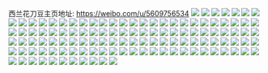 西兰花刀豆主页地址: https://weibo.com/u/5609756534 
![](https://wx4.sinaimg.cn/mw2000/0067DXW6gy1h95qsqhqlaj32c0340e81.jpg) 
![](https://wx4.sinaimg.cn/mw2000/0067DXW6gy1h95qss34w7j32c0340e82.jpg) 
![](https://wx4.sinaimg.cn/mw2000/0067DXW6gy1h95qsvvemzj31o02807wi.jpg) 
![](https://wx4.sinaimg.cn/mw2000/0067DXW6gy1h95qsxo1chj31kx2ddu0x.jpg) 
![](https://wx4.sinaimg.cn/mw2000/0067DXW6gy1h95qt45e3cj31o02804qq.jpg) 
![](https://wx4.sinaimg.cn/mw2000/0067DXW6ly1h6xwcelvdej30n00mi752.jpg) 
![](https://wx4.sinaimg.cn/mw2000/0067DXW6gy1gzmviqpxjtj31qg2ddu0x.jpg) 
![](https://wx4.sinaimg.cn/mw2000/0067DXW6gy1gzmviu96doj32a233x7wi.jpg) 
![](https://wx4.sinaimg.cn/mw2000/0067DXW6gy1gzmvk5bx9sj31qa2drqv5.jpg) 
![](https://wx4.sinaimg.cn/mw2000/0067DXW6gy1gzmvk0ut5pj32c0340hdv.jpg) 
![](https://wx4.sinaimg.cn/mw2000/0067DXW6gy1gzmvjjiv9sj32c033zu0y.jpg) 
![](https://wx4.sinaimg.cn/mw2000/0067DXW6gy1gzmvjvbfcoj32c033z7wj.jpg) 
![](https://wx4.sinaimg.cn/mw2000/0067DXW6gy1gzmvjojtd7j31ta2slqv5.jpg) 
![](https://wx4.sinaimg.cn/mw2000/0067DXW6gy1gzmvkawhquj31sc2dsb2a.jpg) 
![](https://wx4.sinaimg.cn/mw2000/0067DXW6ly1gxqcnsy337j32c0340hdw.jpg) 
![](https://wx4.sinaimg.cn/mw2000/0067DXW6ly1gxqcny8f2mj32c0340qv7.jpg) 
![](https://wx4.sinaimg.cn/mw2000/0067DXW6ly1gxqco0csx7j32c0340hdt.jpg) 
![](https://wx4.sinaimg.cn/mw2000/0067DXW6ly1gxqco2zyozj316o1kwhdt.jpg) 
![](https://wx4.sinaimg.cn/mw2000/0067DXW6ly1gxqcnpodeuj32c0340u0z.jpg) 
![](https://wx4.sinaimg.cn/mw2000/0067DXW6ly1gxqco5sec8j32c0340b2b.jpg) 
![](https://wx4.sinaimg.cn/mw2000/0067DXW6ly1gxlwf3i82vj30u010d45y.jpg) 
![](https://wx4.sinaimg.cn/mw2000/0067DXW6ly1gxlwf2m14bj31sc2ds7wi.jpg) 
![](https://wx4.sinaimg.cn/mw2000/0067DXW6ly1gvf8k6uc6oj61sc2dshdt02.jpg) 
![](https://wx4.sinaimg.cn/mw2000/0067DXW6ly1gvf8k8m0xhj31sc2dsnpd.jpg) 
![](https://wx4.sinaimg.cn/mw2000/0067DXW6ly1gvf8k5c73zj31sc2dsqv5.jpg) 
![](https://wx4.sinaimg.cn/mw2000/0067DXW6ly1gvf8kcd4q6j62c03407wi02.jpg) 
![](https://wx4.sinaimg.cn/mw2000/0067DXW6gy1gsf657cs8ij32c0340x6x.jpg) 
![](https://wx4.sinaimg.cn/mw2000/0067DXW6gy1gsf65zy19qj32c031z4qx.jpg) 
![](https://wx4.sinaimg.cn/mw2000/0067DXW6gy1gsf6aobf0yj32c0340x6x.jpg) 
![](https://wx4.sinaimg.cn/mw2000/0067DXW6gy1gsf69rr7y7j32c03407wo.jpg) 
![](https://wx4.sinaimg.cn/mw2000/0067DXW6gy1gsf692c3vrj32c0340b2f.jpg) 
![](https://wx4.sinaimg.cn/mw2000/0067DXW6gy1gsf68fej44j32c03401l5.jpg) 
![](https://wx4.sinaimg.cn/mw2000/0067DXW6gy1gsf642iq49j62c0340u1402.jpg) 
![](https://wx4.sinaimg.cn/mw2000/0067DXW6gy1gsf67n0143j32c0340b2h.jpg) 
![](https://wx4.sinaimg.cn/mw2000/0067DXW6gy1gsf66vo7obj32c0340qvd.jpg) 
![](https://wx4.sinaimg.cn/mw2000/0067DXW6ly1gjdm9n8c9mj30m713hmza.jpg) 
![](https://wx4.sinaimg.cn/mw2000/0067DXW6ly1gjdm9mf216j32bc2bcb29.jpg) 
![](https://wx4.sinaimg.cn/mw2000/0067DXW6ly1gjdm9oqy00j31ub1dq7wh.jpg) 
![](https://wx4.sinaimg.cn/mw2000/0067DXW6ly1gjdm9k6h4nj31sc2dsx6p.jpg) 
![](https://wx4.sinaimg.cn/mw2000/0067DXW6gy1giya9xxy1yj325a2v27wk.jpg) 
![](https://wx4.sinaimg.cn/mw2000/0067DXW6gy1giyaa2yea0j32c03401l0.jpg) 
![](https://wx4.sinaimg.cn/mw2000/0067DXW6gy1giya9u1qq2j33402c0x6r.jpg) 
![](https://wx4.sinaimg.cn/mw2000/0067DXW6gy1giyaa8r2m8j32c0340b2c.jpg) 
![](https://wx4.sinaimg.cn/mw2000/0067DXW6gy1giyaab5oyuj31eo2tcx6p.jpg) 
![](https://wx4.sinaimg.cn/mw2000/0067DXW6gy1giyaadqljbj31sc2ds7wh.jpg) 
![](https://wx4.sinaimg.cn/mw2000/0067DXW6gy1giyaag9yhrj32c03407wj.jpg) 
![](https://wx4.sinaimg.cn/mw2000/0067DXW6gy1giyaajw7qoj33402c0e84.jpg) 
![](https://wx4.sinaimg.cn/mw2000/0067DXW6gy1giyaam42j4j31eo2tc4qq.jpg) 
![](https://wx4.sinaimg.cn/mw2000/0067DXW6gy1giyaaplk9rj32tc240qv7.jpg) 
![](https://wx4.sinaimg.cn/mw2000/0067DXW6gy1giyaaudpwmj32c0340u10.jpg) 
![](https://wx4.sinaimg.cn/mw2000/0067DXW6gy1giyaaw09lyj316n1kwh5m.jpg) 
![](https://wx4.sinaimg.cn/mw2000/0067DXW6gy1giyaay39dnj30n01dsu10.jpg) 
![](https://wx4.sinaimg.cn/mw2000/0067DXW6gy1giyaaz7x6qj30n0319hdt.jpg) 
![](https://wx4.sinaimg.cn/mw2000/0067DXW6gy1giyab0e76kj30n02k0npd.jpg) 
![](https://wx4.sinaimg.cn/mw2000/0067DXW6gy1giyab1z3i8j30n03eo1ky.jpg) 
![](https://wx4.sinaimg.cn/mw2000/0067DXW6ly1gghiqj0c1hj30p40hrq5v.jpg) 
![](https://wx4.sinaimg.cn/mw2000/0067DXW6ly1gghiqjoi4ej30u00j3jv3.jpg) 
![](https://wx4.sinaimg.cn/mw2000/0067DXW6ly1gghiqlqbr8j30qg0istbh.jpg) 
![](https://wx4.sinaimg.cn/mw2000/0067DXW6ly1gghiqlyrswj30u019a44a.jpg) 
![](https://wx4.sinaimg.cn/mw2000/0067DXW6ly1gghiqkzqbmj32o02o14qr.jpg) 
![](https://wx4.sinaimg.cn/mw2000/0067DXW6ly1gghiqmhja5j30qm0gawhv.jpg) 
![](https://wx4.sinaimg.cn/mw2000/0067DXW6ly1gghiqn4qkxj31400oywpw.jpg) 
![](https://wx4.sinaimg.cn/mw2000/0067DXW6ly1gghiqnlfqtj30qo0h2wgj.jpg) 
![](https://wx4.sinaimg.cn/mw2000/0067DXW6ly1gghiqvph4uj30ku09gwh5.jpg) 
![](https://wx4.sinaimg.cn/mw2000/0067DXW6ly1gbnoe285ejj32c02c0b29.jpg) 
![](https://wx4.sinaimg.cn/mw2000/0067DXW6ly1gbnoe2px4vj32c02c0e81.jpg) 
![](https://wx4.sinaimg.cn/mw2000/0067DXW6ly1gbnoe1nnutj32c02c0b29.jpg) 
![](https://wx4.sinaimg.cn/mw2000/0067DXW6ly1ga58u83j37j32c02c07wi.jpg) 
![](https://wx4.sinaimg.cn/mw2000/0067DXW6ly1ga58u5uaooj32c02c0u0x.jpg) 
![](https://wx4.sinaimg.cn/mw2000/0067DXW6ly1ga58u96e7qj32c02c04qp.jpg) 
![](https://wx4.sinaimg.cn/mw2000/0067DXW6ly1ga58ua1up9j31ho1hoqo9.jpg) 
![](https://wx4.sinaimg.cn/mw2000/0067DXW6ly1ga58uasd5tj31zk1ho1i7.jpg) 
![](https://wx4.sinaimg.cn/mw2000/0067DXW6ly1ga58ubnbkoj31zk1ho1kx.jpg) 
![](https://wx4.sinaimg.cn/mw2000/0067DXW6ly1ga58uc7jt2j31ho1ho1aj.jpg) 
![](https://wx4.sinaimg.cn/mw2000/0067DXW6ly1ga58uci14jj30y00xoahp.jpg) 
![](https://wx4.sinaimg.cn/mw2000/0067DXW6ly1ga58uejrdgj31o01o0npd.jpg) 
![](https://wx4.sinaimg.cn/mw2000/0067DXW6ly1g7ovaq22iej32c02c0kjl.jpg) 
![](https://wx4.sinaimg.cn/mw2000/0067DXW6ly1g7ovarjenwj31zk1ho7pi.jpg) 
![](https://wx4.sinaimg.cn/mw2000/0067DXW6ly1g7ovatwsirj32tc2401kz.jpg) 
![](https://wx4.sinaimg.cn/mw2000/0067DXW6ly1g7ovaul0xvj30u0140gqi.jpg) 
![](https://wx4.sinaimg.cn/mw2000/0067DXW6ly1g7ovavpyofj31hn1hoh7g.jpg) 
![](https://wx4.sinaimg.cn/mw2000/0067DXW6ly1g7ovawhiz9j31dd110qj6.jpg) 
![](https://wx4.sinaimg.cn/mw2000/0067DXW6ly1g7ovax5utxj32c02c0b29.jpg) 
![](https://wx4.sinaimg.cn/mw2000/0067DXW6ly1g7ovaoa4lsj32c02c0qv5.jpg) 
![](https://wx4.sinaimg.cn/mw2000/0067DXW6ly1g7ovaxjqhoj303v0cb3yx.jpg) 
![](https://wx4.sinaimg.cn/mw2000/0067DXW6ly1g6wuhbfjljj32c02c0b29.jpg) 
![](https://wx4.sinaimg.cn/mw2000/0067DXW6ly1g6wuh9ydiij32c02c07wh.jpg) 
![](https://wx4.sinaimg.cn/mw2000/0067DXW6ly1g6wuhcycl8j32c02c0npd.jpg) 
![](https://wx4.sinaimg.cn/mw2000/0067DXW6ly1g6wuhed3ldj32c02c0e81.jpg) 
![](https://wx4.sinaimg.cn/mw2000/0067DXW6ly1g6wuhfde95j32c02c04qp.jpg) 
![](https://wx4.sinaimg.cn/mw2000/0067DXW6ly1g6wuhg8brkj32c02c01kx.jpg) 
![](https://wx4.sinaimg.cn/mw2000/0067DXW6ly1g6wuhhbavmj32c02c04qp.jpg) 
![](https://wx4.sinaimg.cn/mw2000/0067DXW6ly1g6wuhi6fthj32c029gnpa.jpg) 
![](https://wx4.sinaimg.cn/mw2000/0067DXW6ly1g6wuhj7gpij32c02c07wh.jpg) 
![](https://wx4.sinaimg.cn/mw2000/0067DXW6ly1g5uq5h24eej31o02807wh.jpg) 
![](https://wx4.sinaimg.cn/mw2000/0067DXW6ly1g5uq5igcuyj31o0280b29.jpg) 
![](https://wx4.sinaimg.cn/mw2000/0067DXW6ly1g5uq5kwvgdj33402c0npf.jpg) 
![](https://wx4.sinaimg.cn/mw2000/0067DXW6ly1g5uq5lpat9j30tz1400v2.jpg) 
![](https://wx4.sinaimg.cn/mw2000/0067DXW6ly1g5uq5mbr83j31zk1ho1ec.jpg) 
![](https://wx4.sinaimg.cn/mw2000/0067DXW6ly1g5uq5n1c0cj31ho1zk19h.jpg) 
![](https://wx4.sinaimg.cn/mw2000/0067DXW6ly1g5uq5okn0vj31tk23fhdt.jpg) 
![](https://wx4.sinaimg.cn/mw2000/0067DXW6ly1g5uq5r989sj32o02o0kjo.jpg) 
![](https://wx4.sinaimg.cn/mw2000/0067DXW6ly1g5uq5tyip0j32c02c0npd.jpg) 
![](https://wx4.sinaimg.cn/mw2000/0067DXW6ly1g576lxgwkaj31400u07e5.jpg) 
![](https://wx4.sinaimg.cn/mw2000/0067DXW6ly1g576ly0zutj31400u0kee.jpg) 
![](https://wx4.sinaimg.cn/mw2000/0067DXW6ly1g576lydchdj30u0140qb9.jpg) 
![](https://wx4.sinaimg.cn/mw2000/0067DXW6ly1g576lyxx7cj31400u01dv.jpg) 
![](https://wx4.sinaimg.cn/mw2000/0067DXW6ly1g576lzi443j31400u07ex.jpg) 
![](https://wx4.sinaimg.cn/mw2000/0067DXW6ly1g576m00xcoj31400u012r.jpg) 
![](https://wx4.sinaimg.cn/mw2000/0067DXW6ly1g576lx5eq0j31400u0tk4.jpg) 
![](https://wx4.sinaimg.cn/mw2000/0067DXW6ly1g576m0dpzmj30u00u0jzm.jpg) 
![](https://wx4.sinaimg.cn/mw2000/0067DXW6ly1g576m0qu57j30u01hcn7s.jpg) 
![](https://wx4.sinaimg.cn/mw2000/0067DXW6gy1g094okbx4bj31o027z7wh.jpg) 
![](https://wx4.sinaimg.cn/mw2000/0067DXW6gy1g094oim2l1j31ld1rwnpd.jpg) 
![](https://wx4.sinaimg.cn/mw2000/0067DXW6gy1g094om1q19j32c0340npd.jpg) 
![](https://wx4.sinaimg.cn/mw2000/0067DXW6gy1g094oofer2j32c03401ky.jpg) 
![](https://wx4.sinaimg.cn/mw2000/0067DXW6gy1g094oqjnn9j32c02c0b2a.jpg) 
![](https://wx4.sinaimg.cn/mw2000/0067DXW6gy1g094oja9rhj31ag0u0q8s.jpg) 
